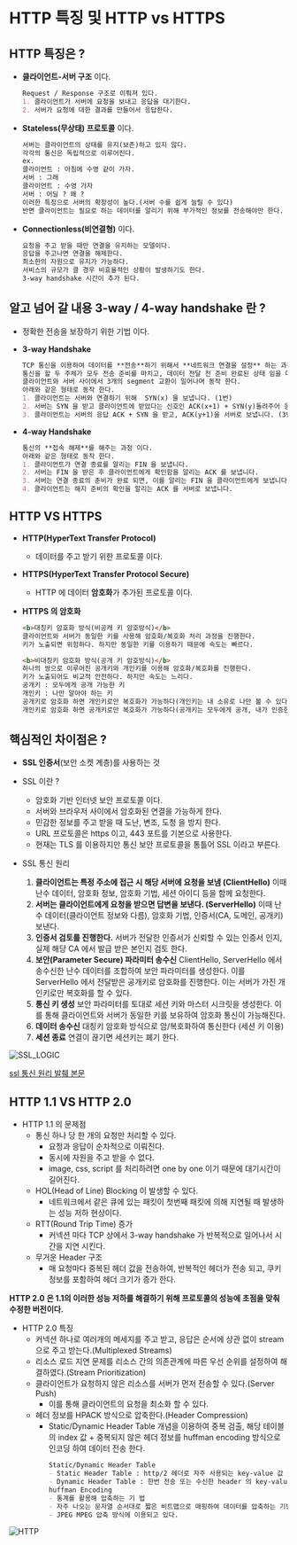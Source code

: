 # HTTP 특징 및 HTTP vs HTTPS

## HTTP 특징은 ?
- **클라이언트-서버 구조** 이다.
  ```markdown
  Request / Response 구조로 이뤄져 있다.
  1. 클라이언트가 서버에 요청을 보내고 응답을 대기한다.
  2. 서버가 요청에 대한 결과를 만들어서 응답한다.
  ```
- **Stateless(무상태) 프로토콜** 이다.
  ```markdown
  서버는 클라이언트의 상태를 유지(보존)하고 있지 않다.
  각각의 통신은 독립적으로 이루어진다.
  ex.
  클라이언트 : 아침에 수영 같이 가자.
  서버 : 그래
  클라이언트 : 수영 가자
  서버 : 어딜 ? 왜 ?
  이러한 특징으로 서버의 확장성이 높다.(서버 수를 쉽게 늘릴 수 있다)
  반면 클라이언트는 필요로 하는 데이터를 알리기 위해 부가적인 정보를 전송해야만 한다.
  ```
- **Connectionless(비연결형)** 이다.
  ```markdown
  요청을 주고 받을 때만 연결을 유지하는 모델이다.
  응답을 주고나면 연결을 해제한다.
  최소한의 자원으로 유지가 가능하다.
  서비스의 규모가 클 경우 비효율적인 상황이 발생하기도 한다.
  3-way handshake 시간이 추가 된다.
  ```

## 알고 넘어 갈 내용 3-way / 4-way handshake 란 ? 
- 정확한 전송을 보장하기 위한 기법 이다.
- **3-way Handshake**
  ```markdown
  TCP 통신을 이용하여 데이터를 **전송**하기 위해서 **네트워크 연결을 설정** 하는 과정 이다.
  통신을 할 두 주체가 모두 전송 준비를 마치고, 데이터 전달 전 준비 완료된 상태 임을 다른 쪽에서 알 수 있다.
  클라이언트와 서버 사이에서 3개의 segment 교환이 일어나며 동작 한다.
  아래와 같은 형태로 동작 한다.
  1. 클라이언트는 서버와 연결하기 위해  SYN(x) 을 보냅니다. (1번)
  2. 서버는 SYN 을 받고 클라이언트에 받았다는 신호인 ACK(x+1) + SYN(y)돌려주어 응답합니다. (2번)
  3. 클라이언트는 서버의 응답 ACK + SYN 을 받고, ACK(y+1)을 서버로 보냅니다. (3번)
  ```
  
- **4-way Handshake**
  ```markdown
  통신의 **접속 해제**를 해주는 과정 이다.
  아래와 같은 형태로 동작 한다.
  1. 클라이언트가 연결 종료를 알리는 FIN 을 보냅니다.
  2. 서버는 FIN 을 받은 후 클라이언트에게 확인함을 알리는 ACK 를 보냅니다.
  3. 서버는 연결 종료의 준비가 완료 되면, 이를 알리는 FIN 을 클라이언트에게 보냅니다.
  4. 클라이언트는 해지 준비의 확인을 알리는 ACK 를 서버로 보냅니다.
  ```
  
## HTTP VS HTTPS

- **HTTP(HyperText Transfer Protocol)**
  + 데이터를 주고 받기 위한 프로토콜 이다.

- **HTTPS(HyperText Transfer Protocol Secure)**
  + HTTP 에 데이터 **암호화**가 추가된 프로토콜 이다.
  
- **HTTPS 의 암호화**
  ```markdown
  <b>대칭키 암호화 방식(비공캐 키 암호방식)</b>
  클라이언트와 서버가 동일한 키를 사용해 암호화/복호화 처리 과정을 진행한다.
  키가 노출되면 위험하다. 하지만 동일한 키를 이용하기 때문에 속도는 빠르다.
  
  <b>비대칭키 암호화 방식(공개 키 암호방식)</b>
  하나의 쌍으로 이루어진 공개키와 개인키를 이용해 암호화/복호화를 진행한다.
  키가 노출되어도 비교적 안전하다. 하지만 속도는 느리다.
  공개키 : 모두에게 공개 가능한 키
  개인키 : 나만 알아야 하는 키
  공개키로 암호화 하면 개인키로만 복호화가 가능하다(개인키는 내 소유로 나만 볼 수 있다.)
  개인키로 암호화 하면 공개키로만 복호화가 가능하다(공개키는 모두에게 공개, 내가 인증한 정보라는 신뢰성 보장이 가능하다.)
  ```

## 핵심적인 차이점은 ?
- **SSL 인증서**(보안 소켓 계층)를 사용하는 것
- SSL 이란 ?
    + 암호화 기반 인터넷 보안 프로토콜 이다.
    + 서버와 브라우저 사이에서 암호화된 연결을 가능하게 한다.
    + 민감한 정보를 주고 받을 때 도난, 변조, 도청 을 방지 한다.
    + URL 프로토콜은 https 이고, 443 포트를 기본으로 사용한다.
    + 현재는 TLS 를 이용하지만 통신 보안 프로토콜을 통틀어 SSL 이라고 부른다.

- SSL 통신 원리
    1. **클라이언트는 특정 주소에 접근 시 해당 서버에 요청을 보냄 (ClientHello)**
        이때 난수 데이터, 암호화 정보, 암호화 기법, 세션 아이디 등을 함께 요청한다.
    2. **서버는 클라이언트에게 요청을 받으면 답변을 보낸다. (ServerHello)**
        이때 난수 데이터(클라이언트 정보와 다름), 암호화 기법, 인증서(CA, 도메인, 공개키) 보낸다.
    3. **인증서 검토를 진행한다.**
        서버가 전달한 인증서가 신뢰할 수 있는 인증서 인지, 실제 해당 CA 에서 발급 받은 본인지 검토 한다.
    4. **보안(Parameter Secure) 파라미터 송수신**
        ClientHello, ServerHello 에서 송수신한 난수 데이터를 조합하여 보안 파라미터를 생성한다.
        이를 ServerHello 에서 전달받은 공개키로 암호화를 진행한다.
        이는 서버가 가진 개인키로만 복호화를 할 수 있다.
    5. **통신 키 생성**
        보안 파라미터를 토대로 세션 키와 마스터 시크릿을 생성한다. 이를 통해 클라이언트와 서버가 동일한 키를 보유하여 암호화 통신이 가능해진다.
    6. **데이터 송수신**
        대칭키 암호화 방식으로 암/복호화하여 통신한다 (세션 키 이용)
    7. **세션 종료**
        연결이 끊기면 세션키는 폐기 한다.
   
![SSL_LOGIC](https://user-images.githubusercontent.com/49216939/174294656-e6b12bb0-8cd8-4369-8fa5-264548592fb4.png)

[ssl 통신 원리 발췌 본문](https://blog.itcode.dev/posts/2021/08/18/about-ssl)

## HTTP 1.1 VS HTTP 2.0

- HTTP 1.1 의 문제점
  - 통신 하나 당 한 개의 요청만 처리할 수 있다.
    - 요청과 응답이 순차적으로 이뤄진다.
    - 동시에 자원을 주고 받을 수 없다.
    - image, css, script 를 처리하려면 one by one 이기 때문에 대기시간이 길어진다.
  - HOL(Head of Line) Blocking 이 발생할 수 있다.
    - 네트워크에서 같은 큐에 있는 패킷이 첫번째 패킷에 의해 지연될 때 발생하는 성능 저하 현상이다.
  - RTT(Round Trip Time) 증가
    - 커넥션 마다 TCP 상에서 3-way handshake 가 반복적으로 일어나서 시간을 지연 시킨다.
  - 무거운 Header 구조
    - 매 요청마다 중복된 헤더 값을 전송하여, 반복적인 헤더가 전송 되고, 쿠키 정보를 포함하여 헤더 크기가 증가 한다.

<b> HTTP 2.0 은 1.1의 이러한 성능 저하를 해결하기 위해 프로토콜의 성능에 초점을 맞춰 수정한 버전이다.</b>

- HTTP 2.0 특징
  - 커넥션 하나로 여러개의 메세지를 주고 받고, 응답은 순서에 상관 없이 stream 으로 주고 받는다.(Multiplexed Streams)
  - 리소스 로드 지연 문제를 리소스 간의 의존관계에 따른 우선 순위를 설정하여 해결하였다.(Stream Prioritization)
  - 클라이언트가 요청하지 않은 리소스를 서버가 먼저 전송할 수 있다.(Server Push)
    - 이를 통해 클라이언트의 요청을 최소화 할 수 있다.
  - 헤더 정보를 HPACK 방식으로 압축한다.(Header Compression)
    - Static/Dynamic Header Table 개념을 이용하여 중복 검출, 
      해당 테이블의 index 값 + 중복되지 않은 헤더 정보를 huffman encoding 방식으로 인코딩 하여 데이터 전송 한다.
      ```markdown
      Static/Dynamic Header Table
      - Static Header Table : http/2 헤더로 자주 사용되는 key-value 값 쌍을 저장하고 있는 테이블
      - Dynamic Header Table : 한번 전송 또는 수신한 header 의 key-value 값을 임의로 저장하는 역할을 수행하는 테이블
      huffman Encoding
      - 통계를 활용해 압축하는 기 법
      - 자주 나오는 문자열 순서대로 짧은 비트맵으로 매핑하여 데이터를 압축하는 기법이다.
      - JPEG MPEG 압축 방식에 이용되고 있다.
      ```
![HTTP](https://user-images.githubusercontent.com/49216939/174300100-2b2bc405-5245-4578-afed-2995d7388994.png)